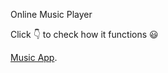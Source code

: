 Online Music Player

Click 👇 to check how it functions 😃

[Music App](https://gaana-music.netlify.app/).
